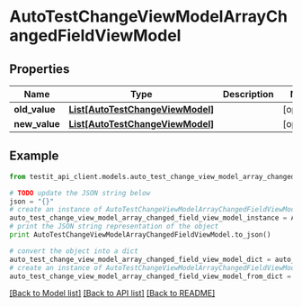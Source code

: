# AutoTestChangeViewModelArrayChangedFieldViewModel


## Properties
Name | Type | Description | Notes
------------ | ------------- | ------------- | -------------
**old_value** | [**List[AutoTestChangeViewModel]**](AutoTestChangeViewModel.md) |  | [optional] 
**new_value** | [**List[AutoTestChangeViewModel]**](AutoTestChangeViewModel.md) |  | [optional] 

## Example

```python
from testit_api_client.models.auto_test_change_view_model_array_changed_field_view_model import AutoTestChangeViewModelArrayChangedFieldViewModel

# TODO update the JSON string below
json = "{}"
# create an instance of AutoTestChangeViewModelArrayChangedFieldViewModel from a JSON string
auto_test_change_view_model_array_changed_field_view_model_instance = AutoTestChangeViewModelArrayChangedFieldViewModel.from_json(json)
# print the JSON string representation of the object
print AutoTestChangeViewModelArrayChangedFieldViewModel.to_json()

# convert the object into a dict
auto_test_change_view_model_array_changed_field_view_model_dict = auto_test_change_view_model_array_changed_field_view_model_instance.to_dict()
# create an instance of AutoTestChangeViewModelArrayChangedFieldViewModel from a dict
auto_test_change_view_model_array_changed_field_view_model_from_dict = AutoTestChangeViewModelArrayChangedFieldViewModel.from_dict(auto_test_change_view_model_array_changed_field_view_model_dict)
```
[[Back to Model list]](../README.md#documentation-for-models) [[Back to API list]](../README.md#documentation-for-api-endpoints) [[Back to README]](../README.md)


